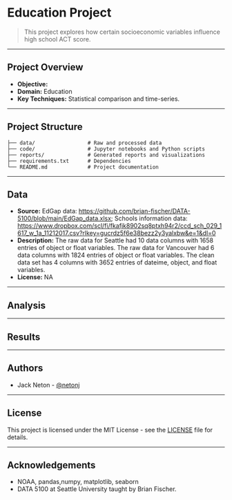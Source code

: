 # Education Project

> This project explores how certain socioeconomic variables influence high school ACT score.

---

## Project Overview


- **Objective:** 
- **Domain:** Education
- **Key Techniques:** Statistical comparison and time-series.

---

## Project Structure

```
├── data/                 # Raw and processed data
├── code/                 # Jupyter notebooks and Python scripts
├── reports/              # Generated reports and visualizations
├── requirements.txt      # Dependencies
└── README.md             # Project documentation
```

---

## Data

- **Source:** EdGap data: https://github.com/brian-fischer/DATA-5100/blob/main/EdGap_data.xlsx; Schools information data: https://www.dropbox.com/scl/fi/fkafjk8902sq8ptxh94r2/ccd_sch_029_1617_w_1a_11212017.csv?rlkey=gucrdz5f6e38bezz2y3yalxbw&e=1&dl=0
- **Description:** The raw data for Seattle had 10 data columns with 1658 entries of object or float variables. The raw data for Vancouver had 6 data columns with 1824 entries of object or float variables. The clean data set has 4 columns with 3652 entries of dateime, object, and float variables. 
- **License:** NA

---

## Analysis


---

## Results

---

## Authors

- Jack Neton - [@netonj](https://github.com/netonj)

---

## License

This project is licensed under the MIT License - see the [LICENSE](LICENSE) file for details.

---

## Acknowledgements

- NOAA, pandas,numpy, matplotlib, seaborn
- DATA 5100 at Seattle University taught by Brian Fischer.

